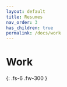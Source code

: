 ```yaml
---
layout: default
title: Resumes
nav_order: 3
has_children: true
permalink: /docs/work
---
```


# Work


{: .fs-6 .fw-300 }